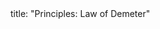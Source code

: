 <frontmatter>
title: "Principles: Law of Demeter"
</frontmatter>

<include src="unit-inPage-asFlat.md" boilerplate />